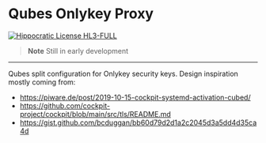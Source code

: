 # Qubes Onlykey Proxy

[![Hippocratic License HL3-FULL](https://img.shields.io/static/v1?label=Hippocratic%20License&message=HL3-FULL&labelColor=5e2751&color=bc8c3d)](https://firstdonoharm.dev/version/3/0/full.html)

> **Note**
> Still in early development

---

Qubes split configuration for Onlykey security keys. Design inspiration mostly coming from:

- https://piware.de/post/2019-10-15-cockpit-systemd-activation-cubed/
- https://github.com/cockpit-project/cockpit/blob/main/src/tls/README.md
- https://gist.github.com/bcduggan/bb60d79d2d1a2c2045d3a5dd4d35ca4d
